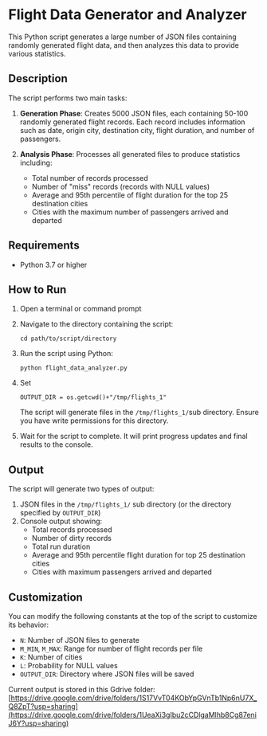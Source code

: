 # Flight Data Generator and Analyzer

This Python script generates a large number of JSON files containing randomly generated flight data, and then analyzes this data to provide various statistics.

## Description

The script performs two main tasks:

1. **Generation Phase**: Creates 5000 JSON files, each containing 50-100 randomly generated flight records. Each record includes information such as date, origin city, destination city, flight duration, and number of passengers.

2. **Analysis Phase**: Processes all generated files to produce statistics including:
   - Total number of records processed
   - Number of "miss" records (records with NULL values)
   - Average and 95th percentile of flight duration for the top 25 destination cities
   - Cities with the maximum number of passengers arrived and departed

## Requirements

- Python 3.7 or higher

## How to Run

1. Open a terminal or command prompt

2. Navigate to the directory containing the script:
   ```
   cd path/to/script/directory
   ```

3. Run the script using Python:
   ```
   python flight_data_analyzer.py
   ```

4. Set
   ```
   OUTPUT_DIR = os.getcwd()+"/tmp/flights_1"
   ```
   The script will generate files in the `/tmp/flights_1/`sub  directory. Ensure you have write permissions for this directory.

5. Wait for the script to complete. It will print progress updates and final results to the console.

## Output

The script will generate two types of output:

1. JSON files in the `/tmp/flights_1/` sub directory (or the directory specified by `OUTPUT_DIR`)
2. Console output showing:
   - Total records processed
   - Number of dirty records
   - Total run duration
   - Average and 95th percentile flight duration for top 25 destination cities
   - Cities with maximum passengers arrived and departed

## Customization

You can modify the following constants at the top of the script to customize its behavior:

- `N`: Number of JSON files to generate
- `M_MIN`, `M_MAX`: Range for number of flight records per file
- `K`: Number of cities
- `L`: Probability for NULL values
- `OUTPUT_DIR`: Directory where JSON files will be saved

Current output is stored in this Gdrive folder:
[https://drive.google.com/drive/folders/1S17VvT04KObYpGVnTb1Np6nU7X_Q8ZpT?usp=sharing](https://drive.google.com/drive/folders/1UeaXi3gIbu2cCDlgaMlhb8Cg87eniJ6Y?usp=sharing)
